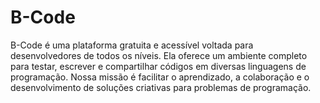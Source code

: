# B-Code
B-Code é uma plataforma gratuita e acessível voltada para desenvolvedores de todos os níveis. Ela oferece um ambiente completo para testar, escrever e compartilhar códigos em diversas linguagens de programação. Nossa missão é facilitar o aprendizado, a colaboração e o desenvolvimento de soluções criativas para problemas de programação.
